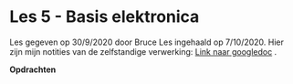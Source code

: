 
# Les 5 - Basis elektronica

Les gegeven op 30/9/2020 door Bruce
Les ingehaald op 7/10/2020. Hier zijn mijn notities van de zelfstandige verwerking: [Link naar googledoc](https://docs.google.com/document/d/1_U7U-yJPzERZiWpxdBTt5Tet9NuLpnqV12cRKZJc2aM/edit) . 


**Opdrachten**
